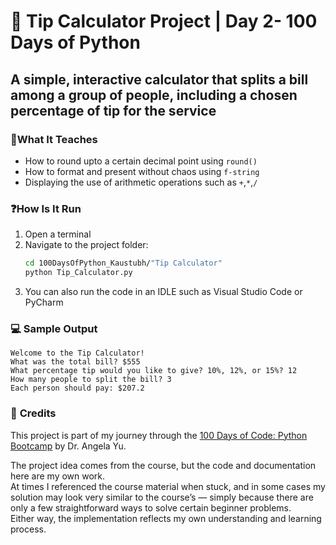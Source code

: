# 🎤 Tip Calculator Project | Day 2- 100 Days of Python

## A simple, interactive calculator that splits a bill among a group of people, including a chosen percentage of tip for the service

### 📖**What It Teaches**
 - How to round upto a certain decimal point using `round()`
 - How to format and present without chaos using `f-string`
 - Displaying the use of arithmetic operations such as `+`,`*`,`/`

### ❓**How Is It Run**

1. Open a terminal  
2. Navigate to the project folder:
   ```bash
   cd 100DaysOfPython_Kaustubh/"Tip Calculator"
   python Tip_Calculator.py
   ```
3. You can also run the code in an IDLE such as Visual Studio Code or PyCharm

### 💻 **Sample Output**
```
Welcome to the Tip Calculator!
What was the total bill? $555
What percentage tip would you like to give? 10%, 12%, or 15%? 12
How many people to split the bill? 3
Each person should pay: $207.2

```

### 🙏 **Credits**
This project is part of my journey through the 
[100 Days of Code: Python Bootcamp](https://www.udemy.com/course/100-days-of-code/) by Dr. Angela Yu.  

The project idea comes from the course, but the code and documentation here are my own work.  
At times I referenced the course material when stuck, and in some cases my solution may look very similar to the course’s — simply because there are only a few straightforward ways to solve certain beginner problems.  
Either way, the implementation reflects my own understanding and learning process.

